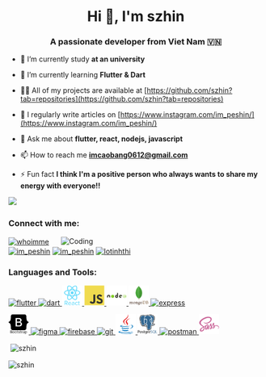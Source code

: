 <h1 align="center">Hi 👋, I'm szhin</h1>
<h3 align="center">A passionate developer from Viet Nam 🇻🇳</h3>

- 🔭 I’m currently study **at an university**

- 🌱 I’m currently learning **Flutter & Dart**

- 👨‍💻 All of my projects are available at [https://github.com/szhin?tab=repositories](https://github.com/szhin?tab=repositories)

- 📝 I regularly write articles on [https://www.instagram.com/im_peshin/](https://www.instagram.com/im_peshin/)

- 💬 Ask me about **flutter, react, nodejs, javascript**

- 📫 How to reach me **imcaobang0612@gmail.com**

- ⚡ Fun fact **I think I'm a positive person who always wants to share my energy with everyone!!**

![](https://komarev.com/ghpvc/?username=szhin&style=for-the-badge&color=ff69b4&label=PROFILE+VIEWS)

<h3 align="left">Connect with me:</h3>
<p align="left">
  <img
    align="right"
    alt="Coding"
    width="400"  src="https://camo.githubusercontent.com/c1dcb74cc1c1835b1d716f5051499a2814c683c806b15f04b0eba492863703e9/68747470733a2f2f63646e2e6472696262626c652e636f6d2f75736572732f3733303730332f73637265656e73686f74732f363538313234332f6176656e746f2e676966"
  />
  <a href="https://fb.com/whoimme" target="blank"
    ><img
      align="center"
      src="https://raw.githubusercontent.com/rahuldkjain/github-profile-readme-generator/master/src/images/icons/Social/facebook.svg"
      alt="whoimme"
      height="30"
      width="40"
  /></a>
  <a href="https://instagram.com/im_peshin" target="blank"
    ><img
      align="center"
      src="https://raw.githubusercontent.com/rahuldkjain/github-profile-readme-generator/master/src/images/icons/Social/instagram.svg"
      alt="im_peshin"
      height="30"
      width="40"
  /></a>
  <a href="https://www.youtube.com/@im_peshin" target="blank"
    ><img
      align="center"
      src="https://raw.githubusercontent.com/rahuldkjain/github-profile-readme-generator/master/src/images/icons/Social/youtube.svg"
      alt="im_peshin"
      height="30"
      width="40"
  /></a>
  <a href="https://twitter.com/lotinhthi" target="blank"><img align="center" src="https://raw.githubusercontent.com/rahuldkjain/github-profile-readme-generator/master/src/images/icons/Social/twitter.svg" alt="lotinhthi" height="30" width="40" /></a>
</p>

<h3 align="left">Languages and Tools:</h3>
<a href="https://flutter.dev" target="_blank" rel="noreferrer"> 
  <img 
    src="https://storage.googleapis.com/cms-storage-bucket/847ae81f5430402216fd.svg" 
    alt="flutter" 
    width="80" 
    height="40"
  />
</a>
<a href="https://dart.dev" target="_blank" rel="noreferrer"> 
  <img 
    src="https://www.vectorlogo.zone/logos/dartlang/dartlang-icon.svg" 
    alt="dart" 
    width="40" 
    height="40"
  />
</a>

<a href="https://reactjs.org/" target="_blank" rel="noreferrer">
  <img
    src="https://raw.githubusercontent.com/devicons/devicon/master/icons/react/react-original-wordmark.svg"
    alt="react"
    width="40"
    height="40"
  />
</a>
<a
  href="https://developer.mozilla.org/en-US/docs/Web/JavaScript"
  target="_blank"
  rel="noreferrer"
>
  <img
    src="https://raw.githubusercontent.com/devicons/devicon/master/icons/javascript/javascript-original.svg"
    alt="javascript"
    width="40"
    height="40"
  />
</a>

 <a href="https://nodejs.org" target="_blank" rel="noreferrer">
    <img
      src="https://raw.githubusercontent.com/devicons/devicon/master/icons/nodejs/nodejs-original-wordmark.svg"
      alt="nodejs"
      width="40"
      height="40"
    />
  </a>

<a href="https://www.mongodb.com/" target="_blank" rel="noreferrer">
    <img
      src="https://raw.githubusercontent.com/devicons/devicon/master/icons/mongodb/mongodb-original-wordmark.svg"
      alt="mongodb"
      width="40"
      height="40"
    />
  </a>
  <a href="https://expressjs.com" target="_blank" rel="noreferrer">
    <img
      src="https://jinyisland.kr/assets/thumb/express.png"
      alt="express"
      width="40"
      height="40"
    />
  </a>
  
  
<p align="left">
  <a href="https://getbootstrap.com" target="_blank" rel="noreferrer">
    <img
      src="https://raw.githubusercontent.com/devicons/devicon/master/icons/bootstrap/bootstrap-plain-wordmark.svg"
      alt="bootstrap"
      width="40"
      height="40"
    />
  </a>
 
   
  <a href="https://www.figma.com/" target="_blank" rel="noreferrer">
    <img
      src="https://www.vectorlogo.zone/logos/figma/figma-icon.svg"
      alt="figma"
      width="40"
      height="40"
    />
  </a>
  <a href="https://firebase.google.com/" target="_blank" rel="noreferrer">
    <img
      src="https://www.vectorlogo.zone/logos/firebase/firebase-icon.svg"
      alt="firebase"
      width="40"
      height="40"
    />
  </a>
  <a href="https://git-scm.com/" target="_blank" rel="noreferrer">
    <img
      src="https://www.vectorlogo.zone/logos/git-scm/git-scm-icon.svg"
      alt="git"
      width="40"
      height="40"
    />
  </a>
  
  <a href="https://www.java.com" target="_blank" rel="noreferrer">
    <img
      src="https://raw.githubusercontent.com/devicons/devicon/master/icons/java/java-original.svg"
      alt="java"
      width="40"
      height="40"
    />
  </a>
 

  <a href="https://www.postgresql.org" target="_blank" rel="noreferrer">
    <img
      src="https://raw.githubusercontent.com/devicons/devicon/master/icons/postgresql/postgresql-original-wordmark.svg"
      alt="postgresql"
      width="40"
      height="40"
    />
  </a>
  <a href="https://postman.com" target="_blank" rel="noreferrer">
    <img
      src="https://www.vectorlogo.zone/logos/getpostman/getpostman-icon.svg"
      alt="postman"
      width="40"
      height="40"
    />
  </a>
  <a href="https://sass-lang.com" target="_blank" rel="noreferrer">
    <img
      src="https://raw.githubusercontent.com/devicons/devicon/master/icons/sass/sass-original.svg"
      alt="sass"
      width="40"
      height="40"
    />
  </a>
</p>



<p>
  &nbsp;<img
    align="center"
    src="https://github-readme-stats.vercel.app/api?username=szhin&show_icons=true&locale=en"
    alt="szhin"
  />
</p>

<p>
  <img
    align="center"
    src="https://github-readme-streak-stats.herokuapp.com/?user=szhin&"
    alt="szhin"
  />
</p>


